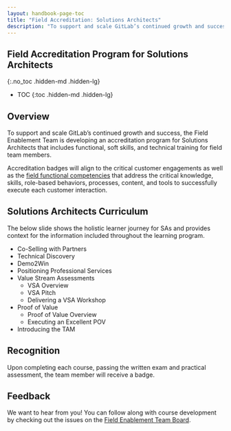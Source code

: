 ```yaml
---
layout: handbook-page-toc
title: "Field Accreditation: Solutions Architects"
description: "To support and scale GitLab’s continued growth and success, the Field Enablement Team is developing a accreditation program for Solutions Architects that includes functional, soft skills, and technical training for field team members"
---
```


## Field Accreditation Program for Solutions Architects 
{:.no_toc .hidden-md .hidden-lg}

- TOC
{:toc .hidden-md .hidden-lg}

## Overview 
To support and scale GitLab’s continued growth and success, the Field Enablement Team is developing an accreditation program for Solutions Architects that includes functional, soft skills, and technical training for field team members.  

Accreditation badges will align to the critical customer engagements as well as the [field functional competencies](/handbook/sales/training/field-functional-competencies/) that address the critical knowledge, skills, role-based behaviors, processes, content, and tools to successfully execute each customer interaction.

## Solutions Architects Curriculum 
The below slide shows the holistic learner journey for SAs and provides context for the information included throughout the learning program. 

- Co-Selling with Partners
- Technical Discovery 
- Demo2Win 
- Positioning Professional Services 
- Value Stream Assessments
    - VSA Overview 
    - VSA Pitch 
    - Delivering a VSA Workshop
- Proof of Value 
    - Proof of Value Overview
    - Executing an Excellent POV 
- Introducing the TAM


## Recognition
Upon completing each course, passing the written exam and practical assessment, the team member will receive a badge. 

## Feedback 
We want to hear from you! You can follow along with course development by checking out the issues on the [Field Enablement Team Board](https://gitlab.com/groups/gitlab-com/-/boards/2714682?label_name[]=Field%20Learning%20Programs). 
